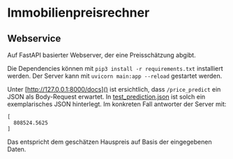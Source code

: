 # Immobilienpreisrechner

## Webservice

Auf FastAPI basierter Webserver, der eine Preisschätzung abgibt.

Die Dependencies können mit ```pip3 install -r requirements.txt``` installiert werden.
Der Server kann mit ```uvicorn main:app --reload``` gestartet werden.

Unter [http://127.0.0.1:8000/docs]() ist ersichtlich, dass ```/price_predict``` ein JSON als Body-Request erwartet.
In [test_prediction.json](test_prediction.json) ist solch ein exemplarisches JSON hinterlegt.
Im konkreten Fall antworter der Server mit:

```
[
  808524.5625
]
```

Das entspricht dem geschätzen Hauspreis auf Basis der eingegebenen Daten.